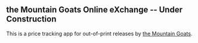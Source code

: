 ## the Mountain Goats Online eXchange -- Under Construction

This is a price tracking app for out-of-print releases by [the Mountain Goats](http://www.mountain-goats.com/).



